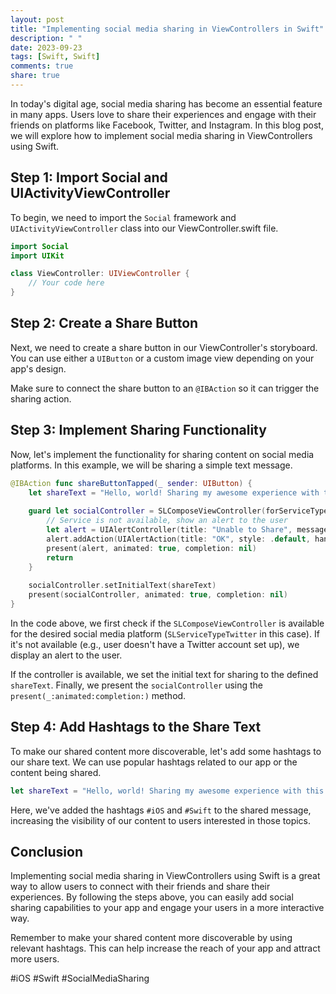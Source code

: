 ```yaml
---
layout: post
title: "Implementing social media sharing in ViewControllers in Swift"
description: " "
date: 2023-09-23
tags: [Swift, Swift]
comments: true
share: true
---
```


In today's digital age, social media sharing has become an essential feature in many apps. Users love to share their experiences and engage with their friends on platforms like Facebook, Twitter, and Instagram. In this blog post, we will explore how to implement social media sharing in ViewControllers using Swift.

## Step 1: Import Social and UIActivityViewController

To begin, we need to import the `Social` framework and `UIActivityViewController` class into our ViewController.swift file. 

```swift
import Social
import UIKit

class ViewController: UIViewController {
    // Your code here
}
```

## Step 2: Create a Share Button

Next, we need to create a share button in our ViewController's storyboard. You can use either a `UIButton` or a custom image view depending on your app's design. 

Make sure to connect the share button to an `@IBAction` so it can trigger the sharing action.

## Step 3: Implement Sharing Functionality

Now, let's implement the functionality for sharing content on social media platforms. In this example, we will be sharing a simple text message.

```swift
@IBAction func shareButtonTapped(_ sender: UIButton) {
    let shareText = "Hello, world! Sharing my awesome experience with this app 😄"
    
    guard let socialController = SLComposeViewController(forServiceType: SLServiceTypeTwitter) else {
        // Service is not available, show an alert to the user
        let alert = UIAlertController(title: "Unable to Share", message: "Please make sure you have a Twitter account set up on your device.", preferredStyle: .alert)
        alert.addAction(UIAlertAction(title: "OK", style: .default, handler: nil))
        present(alert, animated: true, completion: nil)
        return
    }
    
    socialController.setInitialText(shareText)
    present(socialController, animated: true, completion: nil)
}
```

In the code above, we first check if the `SLComposeViewController` is available for the desired social media platform (`SLServiceTypeTwitter` in this case). If it's not available (e.g., user doesn't have a Twitter account set up), we display an alert to the user.

If the controller is available, we set the initial text for sharing to the defined `shareText`. Finally, we present the `socialController` using the `present(_:animated:completion:)` method.

## Step 4: Add Hashtags to the Share Text

To make our shared content more discoverable, let's add some hashtags to our share text. We can use popular hashtags related to our app or the content being shared.

```swift
let shareText = "Hello, world! Sharing my awesome experience with this app 😄 #iOS #Swift"
```

Here, we've added the hashtags `#iOS` and `#Swift` to the shared message, increasing the visibility of our content to users interested in those topics.

## Conclusion

Implementing social media sharing in ViewControllers using Swift is a great way to allow users to connect with their friends and share their experiences. By following the steps above, you can easily add social sharing capabilities to your app and engage your users in a more interactive way.

Remember to make your shared content more discoverable by using relevant hashtags. This can help increase the reach of your app and attract more users.

#iOS #Swift #SocialMediaSharing
